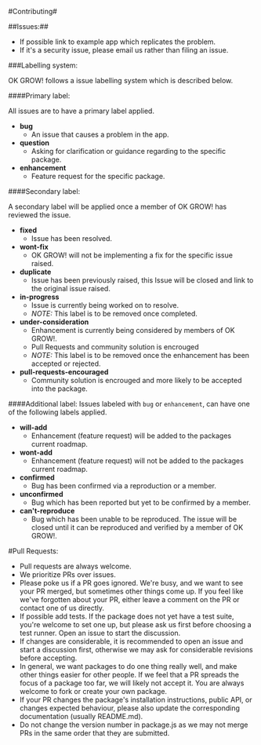 
#Contributing#

##Issues:##

 * If possible link to example app which replicates the problem.
 * If it's a security issue, please email us rather than filing an issue.

###Labelling system:

OK GROW! follows a issue labelling system which is described below.

####Primary label:

All issues are to have a primary label applied.

* **bug**
  * An issue that causes a problem in the app.
* **question** 
  * Asking for clarification or guidance regarding to the specific package.
* **enhancement** 
  * Feature request for the specific package.

####Secondary label:

A secondary label will be applied once a member of OK GROW! has reviewed the issue.

* **fixed**
  * Issue has been resolved.
* **wont-fix**
  * OK GROW! will not be implementing a fix for the specific issue raised.
* **duplicate**
  * Issue has been previously raised, this Issue will be closed and link to the original issue raised.
* **in-progress**
  * Issue is currently being worked on to resolve.
  * *NOTE:* This label is to be removed once completed.
* **under-consideration**
  * Enhancement is currently being considered by members of OK GROW!.
  * Pull Requests and community solution is encrouged
  * *NOTE:* This label is to be removed once the enhancement has been accepted or rejected.
* **pull-requests-encouraged**
  * Community solution is encrouged and more likely to be accepted into the package.

####Additional label:
Issues labeled with `bug` or `enhancement`, can have one of the following labels applied.

* **will-add**
  * Enhancement (feature request) will be added to the packages current roadmap.
* **wont-add**
  * Enhancement (feature request) will not be added to the packages current roadmap. 
* **confirmed**
  * Bug has been confirmed via a reproduction or a member.
* **unconfirmed**
  * Bug which has been reported but yet to be confirmed by a member.
* **can't-reproduce**
  * Bug which has been unable to be reproduced. The issue will be closed until it can be reproduced and verified by a member of OK GROW!.



#Pull Requests:

 * Pull requests are always welcome.
 * We prioritize PRs over issues.
 * Please poke us if a PR goes ignored. We're busy, and we want to see your PR merged, but sometimes other things come up. If you feel like we've forgotten about your PR, either leave a comment on the PR or contact one of us directly.
 * If possible add tests. If the package does not yet have a test suite, you're welcome to set one up, but please ask us first before choosing a test runner. Open an issue to start the discussion.
 * If changes are considerable, it is recommended to open an issue and start a discussion first, otherwise we may ask for considerable revisions before accepting.
 * In general, we want packages to do one thing really well, and make other things easier for other people. If we feel that a PR spreads the focus of a package too far, we will likely not accept it. You are always welcome to fork or create your own package.
 * If your PR changes the package's installation instructions, public API, or changes expected behaviour, please also update the corresponding documentation (usually README.md).
 * Do not change the version number in package.js as we may not merge PRs in the same order that they are submitted.
